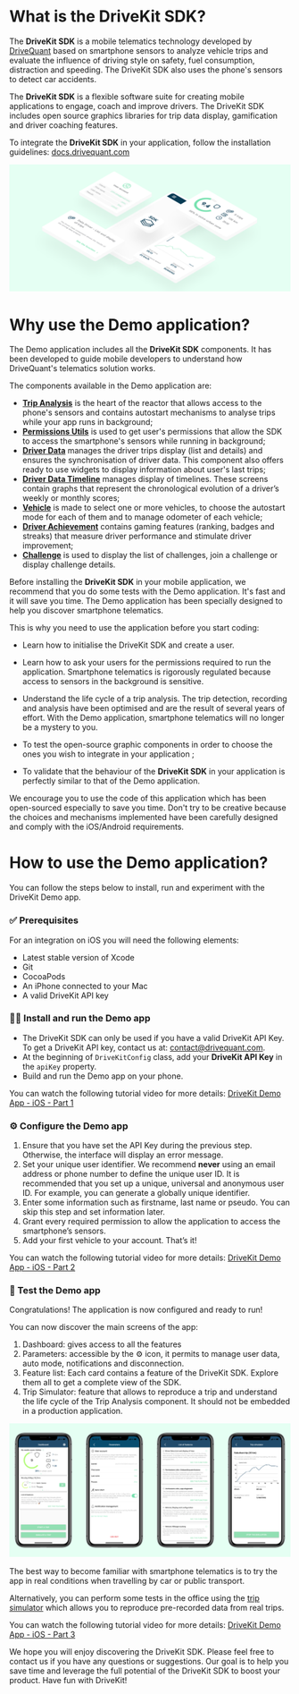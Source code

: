 # What is the DriveKit SDK?
The **DriveKit SDK** is a mobile telematics technology developed by [DriveQuant](https://www.drivequant.com/) based on smartphone sensors to analyze vehicle trips and evaluate the influence of driving style on safety, fuel consumption, distraction and speeding. 
The DriveKit SDK also uses the phone's sensors to detect car accidents.

The **DriveKit SDK** is a flexible software suite for creating mobile applications to engage, coach and improve drivers. 
The DriveKit SDK includes open source graphics libraries for trip data display, gamification and driver coaching features.

To integrate the **DriveKit SDK** in your application, follow the installation guidelines: [docs.drivequant.com](https://docs.drivequant.com)

![Illustration](doc/illustration.png)

# Why use the Demo application?

The Demo application includes all the **DriveKit SDK** components. It has been developed to guide mobile developers to understand how DriveQuant's telematics solution works.

The components available in the Demo application are:
* **[Trip Analysis](https://docs.drivequant.com/trip-analysis/introduction)** is the heart of the reactor that allows access to the phone's sensors and contains autostart mechanisms to analyse trips while your app runs in background;
* **[Permissions Utils](https://docs.drivequant.com/permissions-utils/introduction)** is used to get user's permissions that allow the SDK to access the smartphone's sensors while running in background;
* **[Driver Data](https://docs.drivequant.com/driver-data/introduction)** manages the driver trips display (list and details) and ensures the synchronisation of driver data. This component also offers ready to use widgets to display information about user's last trips;
* **[Driver Data Timeline](https://docs.drivequant.com/driver-data-timeline-ui/introduction)** manages display of timelines. These screens contain graphs that represent the chronological evolution of a driver’s weekly or monthly scores;
* **[Vehicle](https://docs.drivequant.com/vehicle/introduction)** is made to select one or more vehicles, to choose the autostart mode for each of them and to manage odometer of each vehicle;
* **[Driver Achievement](https://docs.drivequant.com/driver-achievement/introduction)** contains gaming features (ranking, badges and streaks) that measure driver performance and stimulate driver improvement;
* **[Challenge](https://docs.drivequant.com/challenge/introduction)** is used to display the list of challenges, join a challenge or display challenge details.

Before installing the **DriveKit SDK** in your mobile application, we recommend that you do some tests with the Demo application. It's fast and it will save you time. The Demo application has been specially designed to help you discover smartphone telematics. 

This is why you need to use the application before you start coding:
* Learn how to initialise the DriveKit SDK and create a user.
* Learn how to ask your users for the permissions required to run the application. Smartphone telematics is rigorously regulated because access to sensors in the background is sensitive. 
* Understand the life cycle of a trip analysis. The trip detection, recording and analysis have been optimised and are the result of several years of effort. With the Demo application, smartphone telematics will no longer be a mystery to you.

* To test the open-source graphic components in order to choose the ones you wish to integrate in your application ;
* To validate that the behaviour of the **DriveKit SDK** in your application is perfectly similar to that of the Demo application.

We encourage you to use the code of this application which has been open-sourced especially to save you time. Don't try to be creative because the choices and mechanisms implemented have been carefully designed and comply with the iOS/Android requirements.

# How to use the Demo application?

You can follow the steps below to install, run and experiment with the DriveKit Demo app.


### ✅  Prerequisites
For an integration on iOS you will need the following elements:
* Latest stable version of Xcode
* Git
* CocoaPods
* An iPhone connected to your Mac
* A valid DriveKit API key


### 🧑‍💻 Install and run the Demo app

* The DriveKit SDK can only be used if you have a valid DriveKit API Key. To get a DriveKit API key, contact us at: contact@drivequant.com.
* At the beginning of `DriveKitConfig` class, add your **DriveKit API Key** in the `apiKey` property.
* Build and run the Demo app on your phone.

You can watch the following tutorial video for more details:
[DriveKit Demo App - iOS - Part 1](https://www.loom.com/share/8ef428eda68345278780a4ab90434974)


### ⚙️ Configure the Demo app
1. Ensure that you have set the API Key during the previous step. Otherwise, the interface will display an error message.
2. Set your unique user identifier. We recommend **never** using an email address or phone number to define the unique user ID. It is recommended that you set up a unique, universal and anonymous user ID. For example, you can generate a globally unique identifier.
3. Enter some information such as firstname, last name or pseudo. You can skip this step and set information later.
4. Grant every required permission to allow the application to access the smartphone’s sensors.
5. Add your first vehicle to your account.
That’s it!

You can watch the following tutorial video for more details:
[DriveKit Demo App - iOS - Part 2](https://www.loom.com/share/bc3830607c374531935602221e657509)


### 🚗 Test the Demo app

Congratulations! The application is now configured and ready to run!

You can now discover the main screens of the app:
1. Dashboard: gives access to all the features
2. Parameters: accessible by the ⚙️ icon, it permits to manage user data, auto mode, notifications and disconnection.
3. Feature list: Each card contains a feature of the DriveKit SDK. Explore them all to get a complete view of the SDK.
4. Trip Simulator: feature that allows to reproduce a trip and understand the life cycle of the Trip Analysis component. It should not be embedded in a production application.

![Demo App](doc/Doc-github-ios.png)

The best way to become familiar with smartphone telematics is to try the app in real conditions when travelling by car or public transport.

Alternatively, you can perform some tests in the office using the [trip simulator](https://docs.drivequant.com/trip-analysis/trip-simulator) which allows you to reproduce pre-recorded data from real trips.

You can watch the following tutorial video for more details:
[DriveKit Demo App - iOS - Part 3](https://www.loom.com/share/eb8d8f801d9d485488e0f8e1c74e664e)

We hope you will enjoy discovering the DriveKit SDK. Please feel free to contact us if you have any questions or suggestions. Our goal is to help you save time and leverage the full potential of the DriveKit SDK to boost your product.
Have fun with DriveKit!
